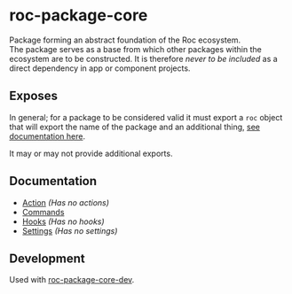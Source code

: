# roc-package-core
Package forming an abstract foundation of the Roc ecosystem.  
The package serves as a base from which other packages within the ecosystem are to be constructed. It is therefore _never to be included_ as a direct dependency in app or component projects.  

## Exposes
In general; for a package to be considered valid it must export a `roc` object that will export the name of the package and an additional thing, [see documentation here](#).

It may or may not provide additional exports.

## Documentation
- [Action](/docs/Actions.md) _(Has no actions)_
- [Commands](/docs/Commands.md)
- [Hooks](/docs/Hooks.md) _(Has no hooks)_
- [Settings](/docs/Settings.md) _(Has no settings)_

## Development
Used with [roc-package-core-dev](https://github.com/rocjs/roc-package-core/blog/master/packages/roc-package-core-dev/README.md).
